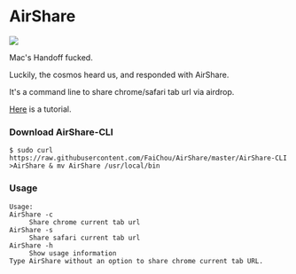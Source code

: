 # AirShare

![](https://travis-ci.org/FaiChou/AirShare.svg?branch=master)

Mac's Handoff fucked.

Luckily, the cosmos heard us, and responded with AirShare.

It's a command line to share chrome/safari tab url via airdrop.

[Here](http://faichou.space/notes/2017/12/11/AirShare) is a tutorial.


### Download AirShare-CLI

```
$ sudo curl https://raw.githubusercontent.com/FaiChou/AirShare/master/AirShare-CLI >AirShare & mv AirShare /usr/local/bin
```

### Usage

```
Usage:
AirShare -c
	 Share chrome current tab url
AirShare -s
	 Share safari current tab url
AirShare -h
	 Show usage information
Type AirShare without an option to share chrome current tab URL.
```

